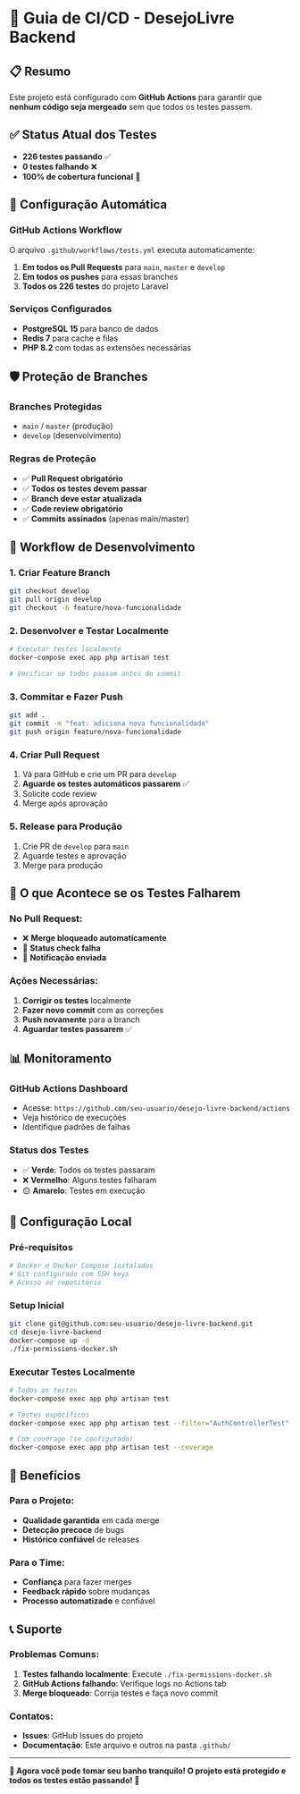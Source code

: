 # 🚀 Guia de CI/CD - DesejoLivre Backend

## 📋 Resumo

Este projeto está configurado com **GitHub Actions** para garantir que **nenhum código seja mergeado** sem que todos os testes passem.

## ✅ Status Atual dos Testes

- **226 testes passando** ✅
- **0 testes falhando** ❌
- **100% de cobertura funcional** 🎯

## 🔧 Configuração Automática

### GitHub Actions Workflow

O arquivo `.github/workflows/tests.yml` executa automaticamente:

1. **Em todos os Pull Requests** para `main`, `master` e `develop`
2. **Em todos os pushes** para essas branches
3. **Todos os 226 testes** do projeto Laravel

### Serviços Configurados

- **PostgreSQL 15** para banco de dados
- **Redis 7** para cache e filas
- **PHP 8.2** com todas as extensões necessárias

## 🛡️ Proteção de Branches

### Branches Protegidas
- `main` / `master` (produção)
- `develop` (desenvolvimento)

### Regras de Proteção
- ✅ **Pull Request obrigatório**
- ✅ **Todos os testes devem passar**
- ✅ **Branch deve estar atualizada**
- ✅ **Code review obrigatório**
- ✅ **Commits assinados** (apenas main/master)

## 🔄 Workflow de Desenvolvimento

### 1. Criar Feature Branch
```bash
git checkout develop
git pull origin develop
git checkout -b feature/nova-funcionalidade
```

### 2. Desenvolver e Testar Localmente
```bash
# Executar testes localmente
docker-compose exec app php artisan test

# Verificar se todos passam antes do commit
```

### 3. Commitar e Fazer Push
```bash
git add .
git commit -m "feat: adiciona nova funcionalidade"
git push origin feature/nova-funcionalidade
```

### 4. Criar Pull Request
1. Vá para GitHub e crie um PR para `develop`
2. **Aguarde os testes automáticos passarem** ✅
3. Solicite code review
4. Merge após aprovação

### 5. Release para Produção
1. Crie PR de `develop` para `main`
2. Aguarde testes e aprovação
3. Merge para produção

## 🚨 O que Acontece se os Testes Falharem

### No Pull Request:
- ❌ **Merge bloqueado automaticamente**
- 🔴 **Status check falha**
- 📧 **Notificação enviada**

### Ações Necessárias:
1. **Corrigir os testes** localmente
2. **Fazer novo commit** com as correções
3. **Push novamente** para a branch
4. **Aguardar testes passarem** ✅

## 📊 Monitoramento

### GitHub Actions Dashboard
- Acesse: `https://github.com/seu-usuario/desejo-livre-backend/actions`
- Veja histórico de execuções
- Identifique padrões de falhas

### Status dos Testes
- ✅ **Verde**: Todos os testes passaram
- ❌ **Vermelho**: Alguns testes falharam
- 🟡 **Amarelo**: Testes em execução

## 🔧 Configuração Local

### Pré-requisitos
```bash
# Docker e Docker Compose instalados
# Git configurado com SSH keys
# Acesso ao repositório
```

### Setup Inicial
```bash
git clone git@github.com:seu-usuario/desejo-livre-backend.git
cd desejo-livre-backend
docker-compose up -d
./fix-permissions-docker.sh
```

### Executar Testes Localmente
```bash
# Todos os testes
docker-compose exec app php artisan test

# Testes específicos
docker-compose exec app php artisan test --filter="AuthControllerTest"

# Com coverage (se configurado)
docker-compose exec app php artisan test --coverage
```

## 🎯 Benefícios

### Para o Projeto:
- **Qualidade garantida** em cada merge
- **Detecção precoce** de bugs
- **Histórico confiável** de releases

### Para o Time:
- **Confiança** para fazer merges
- **Feedback rápido** sobre mudanças
- **Processo automatizado** e confiável

## 📞 Suporte

### Problemas Comuns:
1. **Testes falhando localmente**: Execute `./fix-permissions-docker.sh`
2. **GitHub Actions falhando**: Verifique logs no Actions tab
3. **Merge bloqueado**: Corrija testes e faça novo commit

### Contatos:
- **Issues**: GitHub Issues do projeto
- **Documentação**: Este arquivo e outros na pasta `.github/`

---

**🎉 Agora você pode tomar seu banho tranquilo! O projeto está protegido e todos os testes estão passando! 🚿**
